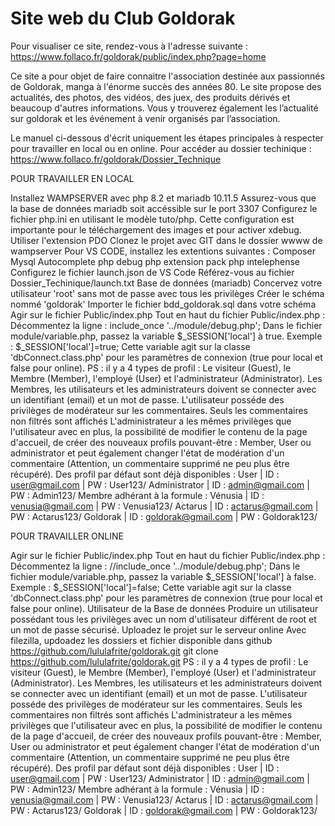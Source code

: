 # Site web du Club Goldorak

Pour visualiser ce site, rendez-vous à l'adresse suivante : https://www.follaco.fr/goldorak/public/index.php?page=home

Ce site a pour objet de faire connaitre l'association destinée aux passionnés de Goldorak, manga à l'énorme succès des années 80. Le site propose des actualités, des photos, des vidéos, des juex, des produits dérivés et beaucoup d'autres informations. Vous y trouverez également les l’actualité sur goldorak et les événement à venir organisés par l’association.

Le manuel ci-dessous d'écrit uniquement les étapes principales à respecter pour travailler en local ou en online.
Pour accéder au dossier techinique :  https://www.follaco.fr/goldorak/Dossier_Technique

POUR TRAVAILLER EN LOCAL

Installez WAMPSERVER avec php 8.2 et mariadb 10.11.5
Assurez-vous que la base de données mariadb soit accéssible sur le port 3307
Configurez le fichier php.ini en utilisant le modèle tuto/php. Cette configuration est importante pour le téléchargement des images et pour activer xdebug.
Utiliser l'extension PDO
Clonez le projet avec GIT dans le dossier wwww de wampserver
Pour VS CODE, installez les extentions suivantes :
Composer
Mysql Autocomplete
php debug
php extension pack
php intelephense
Configurez le fichier launch.json de VS Code
Référez-vous au fichier Dossier_Techinique/launch.txt
Base de données (mariadb)
Concervez votre utilisateur 'root' sans mot de passe avec tous les privilèges
Créer le schéma nommé 'goldorak'
Importer le fichier bdd_goldorak.sql dans votre schéma
Agir sur le fichier Public/index.php Tout en haut du fichier Public/index.php :
Décommentez la ligne : include_once '../module/debug.php';
Dans le fichier module/variable.php, passez la variable $_SESSION['local'] à true. Exemple : $_SESSION['local']=true; Cette variable agit sur la classe 'dbConnect.class.php' pour les paramètres de connexion (true pour local et false pour online).
PS : il y a 4 types de profil : Le visiteur (Guest), le Membre (Member), l'employé (User) et l'administrateur (Administrator).
Les Membres, les utilisateurs et les administrateurs doivent se connecter avec un identifiant (email) et un mot de passe.
L'utilisateur posséde des privilèges de modérateur sur les commentaires. Seuls les commentaires non filtrés sont affichés
L'administrateur a les mêmes privilèges que l'utilisateur avec en plus, la possibilité de modifier le contenu de la page d'accueil, de créer des nouveaux profils pouvant-être : Member, User ou administrator et peut également changer l'état de modération d'un commentaire (Attention, un commentaire supprimé ne peu plus être récupéré).
Des profil par défaut sont déjà disponibles :
User | ID : user@gmail.com | PW : User123/
Administrator | ID : admin@gmail.com | PW : Admin123/
Membre adhérant à la formule :
Vénusia | ID : venusia@gmail.com | PW : Venusia123/
Actarus | ID : actarus@gmail.com | PW : Actarus123/
Goldorak | ID : goldorak@gmail.com | PW : Goldorak123/

POUR TRAVAILLER ONLINE

Agir sur le fichier Public/index.php Tout en haut du fichier Public/index.php :
Décommentez la ligne : //include_once '../module/debug.php';
Dans le fichier module/variable.php, passez la variable $_SESSION['local'] à false. Exemple : $_SESSION['local']=false; Cette variable agit sur  la classe 'dbConnect.class.php' pour les paramètres de connexion (true pour local et false pour online).
Utilisateur de la Base de données
Produire un utilisateur possédant tous les privilèges avec un nom d'utilisateur différent de root et un mot de passe sécurisé.
Uploadez le projet sur le serveur online
Avec filezilla, updoadez les dossiers et fichier disponible dans github https://github.com/lululafrite/goldorak.git git clone https://github.com/lululafrite/goldorak.git
PS : il y a 4 types de profil : Le visiteur (Guest), le Membre (Member), l'employé (User) et l'administrateur (Administrator).
Les Membres, les utilisateurs et les administrateurs doivent se connecter avec un identifiant (email) et un mot de passe.
L'utilisateur posséde des privilèges de modérateur sur les commentaires. Seuls les commentaires non filtrés sont affichés
L'administrateur a les mêmes privilèges que l'utilisateur avec en plus, la possibilité de modifier le contenu de la page d'accueil, de créer des nouveaux profils pouvant-être : Member, User ou administrator et peut également changer l'état de modération d'un commentaire (Attention, un commentaire supprimé ne peu plus être récupéré).
Des profil par défaut sont déjà disponibles :
User | ID : user@gmail.com | PW : User123/
Administrator | ID : admin@gmail.com | PW : Admin123/
Membre adhérant à la formule :
Vénusia | ID : venusia@gmail.com | PW : Venusia123/
Actarus | ID : actarus@gmail.com | PW : Actarus123/
Goldorak | ID : goldorak@gmail.com | PW : Goldorak123/